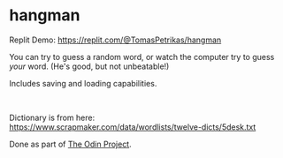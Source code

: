 # hangman

Replit Demo: https://replit.com/@TomasPetrikas/hangman

You can try to guess a random word, or watch the computer try to guess *your* word. (He's good, but not unbeatable!)

Includes saving and loading capabilities.

<br>

Dictionary is from here: https://www.scrapmaker.com/data/wordlists/twelve-dicts/5desk.txt

Done as part of [The Odin Project](https://www.theodinproject.com/).
